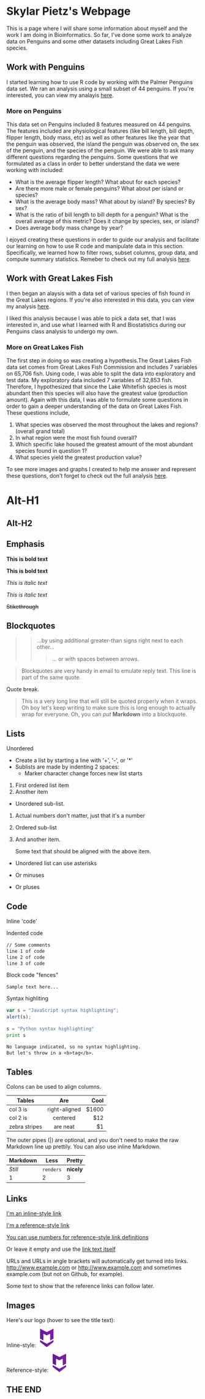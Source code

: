 # Skylar Pietz's Webpage 

This is a page where I will share some information about myself and the work I am doing in Bioinformatics. So far, I've done some work to analyze data on Penguins and some other datasets including Great Lakes Fish species. 

## Work with Penguins 

I started learning how to use R code by working with the Palmer Penguins data set. We ran an analysis using a small subset of 44 penguins. If you're interested, you can view my analayis [here](https://s-pietz.github.io/BioStatisticsAnalysis/Penguins_Analysis2_1_17.html).

### More on Penguins
This data set on Penguins included 8 features measured on 44 penguins. The features included are physiological features (like bill length, bill depth, flipper length, body mass, etc) as well as other features like the year that the penguin was observed, the island the penguin was observed on, the sex of the penguin, and the species of the penguin. We were able to ask many different questions regarding the penguins. Some questions that we formulated as a class in order to better understand the data we were working with included:
+ What is the average flipper length? What about for each species?
+ Are there more male or female penguins? What about per island or species?
+ What is the average body mass? What about by island? By species? By sex?
+ What is the ratio of bill length to bill depth for a penguin? What is the overall average of this metric? Does it change by species, sex, or island?
+ Does average body mass change by year?

I ejoyed creating these questions in order to guide our analysis and facilitate our learning on how to use R code and manipulate data in this section. Specifically, we learned how to filter rows, subset columns, group data, and compute summary statistics. Remeber to check out my full analysis [here](https://s-pietz.github.io/BioStatisticsAnalysis/Penguins_Analysis2_1_17.html).

## Work with Great Lakes Fish

I then began an alaysis with a data set of various species of fish found in the Great Lakes regions. If you're also interested in this data, you can view my analysis [here](https://s-pietz.github.io/BioStatisticsAnalysis/GreatLakesFish.html). 

I liked this analysis because I was able to pick a data set, that I was interested in, and use what I learned with R and Biostatistics during our Penguins class analysis to undergo my own. 

### More on Great Lakes Fish
The first step in doing so was creating a hypothesis.The Great Lakes Fish data set comes from Great Lakes Fish Commission and includes 7 variables on 65,706 fish. Using code, I was able to split the data into exploratory and test data. My exploratory data included 7 variables of 32,853 fish. Therefore, I hypothesized that since the Lake Whitefish species is most abundant then this species will also have the greatest value (production amount). Again with this data, I was able to formulate some questions in order to gain a deeper understanding of the data on Great Lakes Fish. These questions include,
1. What species was observed the most throughout the lakes and regions? (overall grand total)
2. In what region were the most fish found overall?
3. Which specific lake housed the greatest amount of the most abundant species found in question 1?
4. What species yield the greatest production value?

To see more images and graphs I created to help me answer and represent these questions, don't forget to check out the full analysis [here](https://s-pietz.github.io/BioStatisticsAnalysis/GreatLakesFish.html). 






Alt-H1
======

Alt-H2
------

## Emphasis 

**This is bold text**

__This is bold text__

*This is italic text*

_This is italic text_

~~Stikethrough~~

## Blockquotes

>> ...by using additional greater-than signs right next to each other...
>>> ... or with spaces between arrows. 

> Blockquotes are very handy in email to emulate reply text.
> This line is part of the same quote.

Quote break.

> This is a very long line that will still be quoted properly when it wraps. Oh boy let's keep writing to make sure this is long enough to actually wrap for everyone. Oh, you can *put* **Markdown** into a blockquote. 

## Lists 

Unordered

+ Create a list by starting a line with '+', '-', or '*'
+ Sublists are made by indenting 2 spaces:
  - Marker character change forces new list starts 
    
1. First ordered list item
2. Another item
  * Unordered sub-list. 
1. Actual numbers don't matter, just that it's a number
  1. Ordered sub-list
4. And another item.  
   
   Some text that should be aligned with the above item.

* Unordered list can use asterisks
- Or minuses
+ Or pluses

## Code

Inline 'code'

Indented code 

    // Some comments 
    line 1 of code
    line 2 of code
    line 3 of code
 
Block code "fences"

```
Sample text here...
```

Syntax highliting

```javascript
var s = "JavaScript syntax highlighting";
alert(s);
```
 
```python
s = "Python syntax highlighting"
print s
```
 
```
No language indicated, so no syntax highlighting. 
But let's throw in a <b>tag</b>.
```

## Tables

Colons can be used to align columns.

| Tables        | Are           | Cool  |
| ------------- |:-------------:| -----:|
| col 3 is      | right-aligned | $1600 |
| col 2 is      | centered      |   $12 |
| zebra stripes | are neat      |    $1 |

The outer pipes (|) are optional, and you don't need to make the raw Markdown line up prettily. You can also use inline Markdown.

Markdown | Less | Pretty
--- | --- | ---
*Still* | `renders` | **nicely**
1 | 2 | 3

## Links

[I'm an inline-style link](https://www.google.com)

[I'm a reference-style link][Arbitrary case-insensitive reference text]

[You can use numbers for reference-style link definitions][1]

Or leave it empty and use the [link text itself]

URLs and URLs in angle brackets will automatically get turned into links. 
http://www.example.com or <http://www.example.com> and sometimes 
example.com (but not on Github, for example).

Some text to show that the reference links can follow later.

[arbitrary case-insensitive reference text]: https://www.mozilla.org
[1]: http://slashdot.org
[link text itself]: http://www.reddit.com

## Images

Here's our logo (hover to see the title text):

Inline-style: 
![alt text](https://github.com/adam-p/markdown-here/raw/master/src/common/images/icon48.png "Logo Title Text 1")

Reference-style: 
![alt text][logo]

[logo]: https://github.com/adam-p/markdown-here/raw/master/src/common/images/icon48.png "Logo Title Text 2"

## THE END
